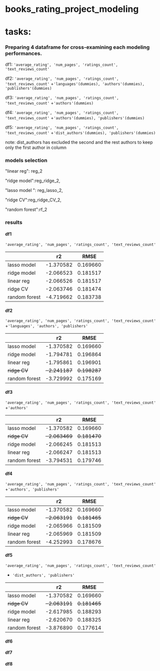 # books_rating_project_modeling

# tasks:

### Preparing 4 dataframe for cross-examining each modeling performances.

df1:
 `'average_rating', 'num_pages', 'ratings_count', 'text_reviews_count'`

df2:
`'average_rating', 'num_pages', 'ratings_count', 'text_reviews_count'`
+`'languages'(dummies), 'authors'(dummies), 'publishers'(dummies)`

df3:
`'average_rating', 'num_pages', 'ratings_count', 'text_reviews_count'`
+`'authors'(dummies)`

df4:
 `'average_rating', 'num_pages', 'ratings_count', 'text_reviews_count'`
+`'authors'(dummies), 'publishers'(dummies)`

df5:
 `'average_rating', 'num_pages', 'ratings_count', 'text_reviews_count'`
+`'dist_authors'(dummies), 'publishers'(dummies)`

note: dist_authors has excluded the second and the rest authors to keep only the first author in column
### models selection

"linear reg": reg_2

"ridge model":reg_ridge_2,

"lasso model ": reg_lasso_2,

"ridge CV":reg_ridge_CV_2,

"random forest":rf_2

### results

#### df1
 `'average_rating', 'num_pages', 'ratings_count', 'text_reviews_count'`

|               | r2        | RMSE     |
| ------------- | --------- | -------- |
| lasso model   | -1.370582 | 0.169660 |
| ridge model   | -2.066523 | 0.181517 |
| linear reg    | -2.066526 | 0.181517 |
| ridge CV      | -2.063746 | 0.181474 |
| random forest | -4.719662 | 0.183738 |



#### df2
`'average_rating', 'num_pages', 'ratings_count', 'text_reviews_count'`
+`'languages', 'authors', 'publishers'`

|               | r2            | RMSE         |
| ------------- | ------------- | ------------ |
| lasso model   | -1.370582     | 0.169660     |
| ridge model   | -1.794781     | 0.196864     |
| linear reg    | -1.795861     | 0.196901     |
| ~~ridge CV~~  | ~~-2.241187~~ | ~~0.198287~~ |
| random forest | -3.729992     | 0.175169     |

#### df3
`'average_rating', 'num_pages', 'ratings_count', 'text_reviews_count'`
+`'authors'`

|               | r2            | RMSE         |
| ------------- | ------------- | ------------ |
| lasso model   | -1.370582     | 0.169660     |
| ~~ridge CV~~  | ~~-2.063469~~ | ~~0.181470~~ |
| ridge model   | -2.066245     | 0.181513     |
| linear reg    | -2.066247     | 0.181513     |
| random forest | -3.794531     | 0.179746     |

#### df4
 `'average_rating', 'num_pages', 'ratings_count', 'text_reviews_count'`
+`'authors', 'publishers'`

|               | r2            | RMSE         |
| ------------- | ------------- | ------------ |
| lasso model   | -1.370582     | 0.169660     |
| ~~ridge CV~~  | ~~-2.063191~~ | ~~0.181465~~ |
| ridge model   | -2.065966     | 0.181509     |
| linear reg    | -2.065969     | 0.181509     |
| random forest | -4.252993     | 0.178676     |


#### df5
`'average_rating', 'num_pages', 'ratings_count', 'text_reviews_count'`
+ `'dist_authors', 'publishers'`

|               | r2            | RMSE         |
| ------------- | ------------- | ------------ |
| lasso model   | -1.370582     | 0.169660     |
| ~~ridge CV~~  | ~~-2.063191~~ | ~~0.181465~~ |
| ridge model   | -2.617985     | 0.188293     |
| linear reg    | -2.620670     | 0.188325     |
| random forest | -3.876890     | 0.177614     |





#### df6





#### df7





#### df8





